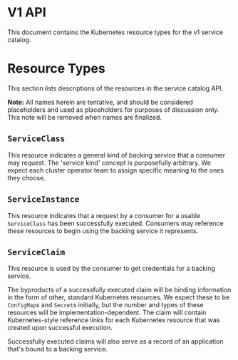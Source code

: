 # V1 API

This document contains the Kubernetes resource types for the v1 service catalog.

# Resource Types

This section lists descriptions of the resources in the service catalog API.

__Note:__ All names herein are tentative, and should be considered placeholders
and used as placeholders for purposes of discussion only. This note will be
removed when names are finalized.

## `ServiceClass`

This resource indicates a general kind of backing service that a consumer
may request. The 'service kind' concept is purposefully arbitrary. We expect
each cluster operator team to assign specific meaning to the ones they choose.

## `ServiceInstance`

This resource indicates that a request by a consumer for a usable `ServiceClass`
has been successfully executed. Consumers may reference these resources to
begin using the backing service it represents.

## `ServiceClaim`

This resource is used by the consumer to get credentials for a backing service.

The byproducts of a successfully executed claim will be binding information
in the form of other, standard Kubernetes resources. We expect these to be
`ConfigMap`s and `Secret`s initially, but the number and types of these
resources will be implementation-dependent. The claim will contain
Kubernetes-style reference links for each Kubernetes resource that was created
upon successful execution.

Successfully executed claims will also serve as a record of an application that's
bound to a backing service.
